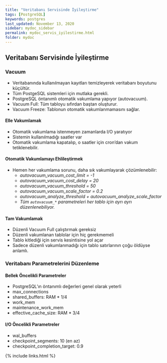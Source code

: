 ```yaml
---
title: "Veritabanı Servisinde İyileştirme"
tags: [PostgreSQL]
keywords: postgres
last_updated: November 13, 2020
sidebar: mydoc_sidebar
permalink: mydoc_servis_iyilestirme.html
folder: mydoc
---
```


## Veritabanı Servisinde İyileştirme

### Vacuum

- Veritabanında kullanılmayan kayıtları temizleyerek veritabanı boyutunu küçültür.
- Tüm PostgeSQL sistemleri için mutlaka gerekli.
- PostgreSQL öntanımlı otomatik vakumlama yapıyor (autovacuum).
- Vacuum Full: Tüm tabloyu sıfırdan baştan oluşturur.
- Vacuum Freeze: Tablonun otomatik vakumlanmamasını sağlar.

#### Elle Vakumlamak

- Otomatik vakumlama istenmeyen zamanlarda I/O yaratıyor
- Sistemin kullanılmadığı saatler var
- Otomatik vakumlama kapatalıp, o saatler için cron’dan vakum tetiklenebilir.

#### Otomatik Vakumlamayı Ehlileştirmek

- Hemen her vakumlama sorunu, daha sık vakumlayarak çözümlenebilir:
  - *autovacuum_vacuum_cost_limit = -1*
  - *autovacuum_vacuum_cost_delay = 20*
  - *autovacuum_vacuum_threshold = 50*
  - *autovacuum_vacuum_scale_factor = 0.2*
  - *autovacuum_analyze_threshold + autovacuum_analyze_scale_factor*
  - *Tüm `autovacuum_*` parametreleri her tablo için ayrı ayrı düzenlenebiliyor.*

#### Tam Vakumlamak

- Düzenli Vacuum Full çalıştırmak gereksiz
- Düzenli vakumlanan tablolar için hiç gerekmemeli
- Tablo kitlediği için servis kesintisine yol açar
- Sadece düzenli vakumlanmadığı için tablo satırlarının çoğu öldüyse anlamlı.

### Veritabanı Parametrelerini Düzenleme

#### Bellek Öncelikli Parametreler

- PostgreSQL’ın öntanımlı değerleri genel olarak yeterli
- max_connections
- shared_buffers: RAM * 1/4
- work_mem
- maintenance_work_mem
- effective_cache_size: RAM * 3/4

#### I/O Öncelikli Parametreler

- wal_buffers
- checkpoint_segments: 10 (en az)
- checkpoint_completion_target: 0.9

{% include links.html %}
